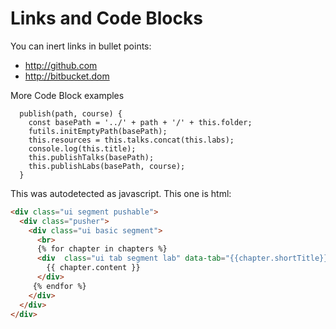 # Links and Code Blocks

You can inert links in bullet points:

- <http://github.com>
- <http://bitbucket.dom>


More Code Block examples

~~~
  publish(path, course) {
    const basePath = '../' + path + '/' + this.folder;
    futils.initEmptyPath(basePath);
    this.resources = this.talks.concat(this.labs);
    console.log(this.title);
    this.publishTalks(basePath);
    this.publishLabs(basePath, course);
  }
~~~

This was autodetected as javascript. This one is html:

~~~html
<div class="ui segment pushable">
  <div class="pusher">
    <div class="ui basic segment">
      <br>
      {% for chapter in chapters %}
      <div  class="ui tab segment lab" data-tab="{{chapter.shortTitle}}">
        {{ chapter.content }}
      </div>
     {% endfor %}
    </div>
  </div>
</div>
~~~
